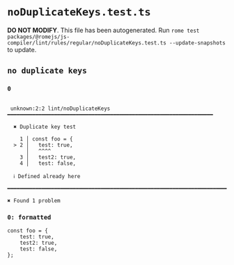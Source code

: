 # `noDuplicateKeys.test.ts`

**DO NOT MODIFY**. This file has been autogenerated. Run `rome test packages/@romejs/js-compiler/lint/rules/regular/noDuplicateKeys.test.ts --update-snapshots` to update.

## `no duplicate keys`

### `0`

```

 unknown:2:2 lint/noDuplicateKeys ━━━━━━━━━━━━━━━━━━━━━━━━━━━━━━━━━━━━━━━━━━━━━━━━━━━━━━━━━━━━━━━━━━

  ✖ Duplicate key test

    1 │ const foo = {
  > 2 │   test: true,
      │   ^^^^
    3 │   test2: true,
    4 │   test: false,

  ℹ Defined already here

━━━━━━━━━━━━━━━━━━━━━━━━━━━━━━━━━━━━━━━━━━━━━━━━━━━━━━━━━━━━━━━━━━━━━━━━━━━━━━━━━━━━━━━━━━━━━━━━━━━━

✖ Found 1 problem

```

### `0: formatted`

```
const foo = {
	test: true,
	test2: true,
	test: false,
};

```
